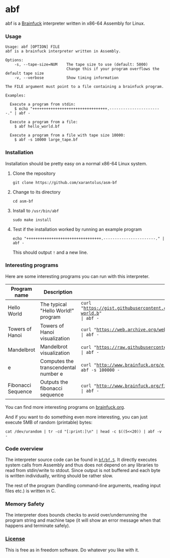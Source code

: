 # abf
abf is a [Brainfuck](https://en.wikipedia.org/wiki/Brainfuck) interpreter written in x86-64 Assembly for Linux.

### Usage
```
Usage: abf [OPTION] FILE
abf is a brainfuck interpreter written in Assembly.

Options:
    -s, --tape-size=NUM    The tape size to use (default: 5000)
                           Change this if your program overflows the default tape size
    -v, --verbose          Show timing information

The FILE argument must point to a file containing a brainfuck program.

Examples:

  Execute a program from stdin:
    $ echo "+++++++++++++++++++++++++++++++++.-----------------------." | abf -

  Execute a program from a file:
    $ abf hello_world.bf

  Execute a program from a file with tape size 10000:
    $ abf -s 10000 large_tape.bf
```

### Installation
Installation should be pretty easy on a normal x86-64 Linux system.

1. Clone the repository
    ```shell
    git clone https://github.com/xarantolus/asm-bf
    ```
2. Change to its directory
    ```shell
    cd asm-bf
    ```
3. Install to `/usr/bin/abf`
    ```shell
    sudo make install
    ```
4. Test if the installation worked by running an example program
    ```shell
    echo "+++++++++++++++++++++++++++++++++.-----------------------." | abf -
    ```
    This should output `!` and a new line.


### Interesting programs
Here are some interesting programs you can run with this interpreter.

| Program name    | Description                                                    | Command                                                                                                                                                  | Source                                                                              |
| --------------- | -------------------------------------------------------------- | -------------------------------------------------------------------------------------------------------------------------------------------------------- | ----------------------------------------------------------------------------------- |
| Hello World     | The typical "Hello World!" program                             | <code>curl "https://gist.githubusercontent.com/kidk/44b8cd699c5879f1084f/raw/e7ae1b5be4b5a9f117b2948e5391b6d464327996/hello-world.b" &#124; abf -</code> | [Source](https://gist.github.com/kidk/44b8cd699c5879f1084f)                         |
| Towers of Hanoi | Towers of Hanoi visualization                                  | <code>curl "https://web.archive.org/web/20200130201116if_/http://www.clifford.at:80/bfcpu/hanoi.bf" &#124; abf -</code>                                                                                   | [Source (Web Archive)](https://web.archive.org/web/20210612150907/http://www.clifford.at/bfcpu/hanoi.html)                                             |
| Mandelbrot      | Mandelbrot visualization                                       | <code>curl "https://raw.githubusercontent.com/erikdubbelboer/brainfuck-jit/master/mandelbrot.bf" &#124; abf -</code>                                     | [Source](https://github.com/erikdubbelboer/brainfuck-jit/blob/master/mandelbrot.bf) |
| e               | Computes the transcendental number e | <code>curl "http://www.brainfuck.org/e.b" &#124; abf -s 100000 -                                                                                      | [Source](http://www.brainfuck.org/)                                                 |
| Fibonacci Sequence | Outputs the fibonacci sequence | <code>curl "http://www.brainfuck.org/fib.b" &#124; abf -</code> | [Source](http://www.brainfuck.org/) |

You can find more interesting programs on [brainfuck.org](http://www.brainfuck.org/).

And if you want to do something even more interesting, you can  just execute 5MB of random (printable) bytes:

    cat /dev/urandom | tr -cd "[:print:]\n" | head -c $((5<<20)) | abf -v -

### Code overview
The interpreter source code can be found in [`bf/bf.S`](bf/bf.S). It directly executes system calls from Assembly and thus does not depend on any libraries to read from stdin/write to stdout. Since output is not buffered and each byte is written individually, writing should be rather slow.

The rest of the program (handling command-line arguments, reading input files etc.) is written in C.

### Memory Safety
The interpreter does bounds checks to avoid over/underrunning the program string and machine tape (it will show an error message when that happens and terminate safely). 

### [License](LICENSE)
This is free as in freedom software. Do whatever you like with it.
